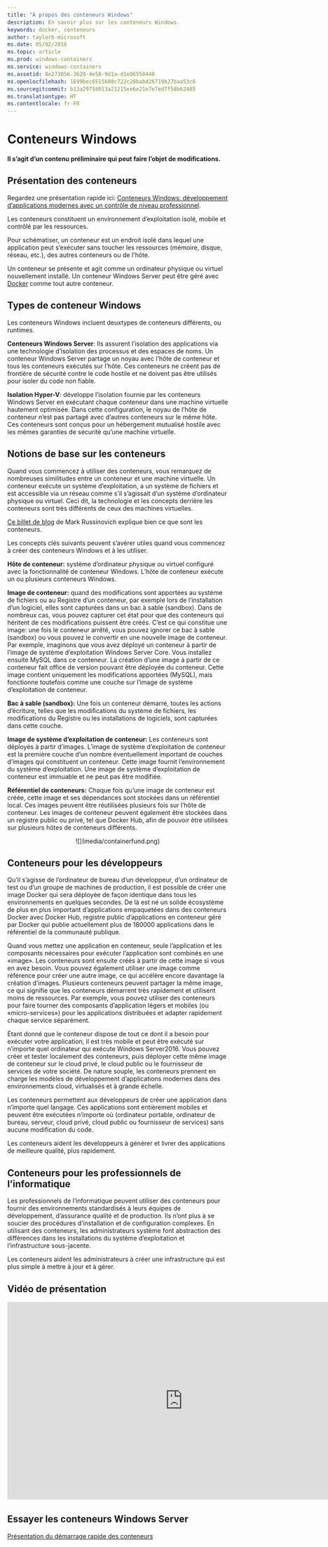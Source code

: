```yaml
---
title: "À propos des conteneurs Windows"
description: En savoir plus sur les conteneurs Windows.
keywords: docker, conteneurs
author: taylorb-microsoft
ms.date: 05/02/2016
ms.topic: article
ms.prod: windows-containers
ms.service: windows-containers
ms.assetid: 8e273856-3620-4e58-9d1a-d1e06550448
ms.openlocfilehash: 1699bec6515608c722c28babd26719b27baa53c6
ms.sourcegitcommit: b13a29758013a21215ee6e21e7e7ed7f58b62485
ms.translationtype: HT
ms.contentlocale: fr-FR
---
```

# <a name="windows-containers"></a>Conteneurs Windows

**Il s’agit d’un contenu préliminaire qui peut faire l’objet de modifications.** 

## <a name="what-are-containers"></a>Présentation des conteneurs

Regardez une présentation rapide ici: [Conteneurs Windows: développement d’applications modernes avec un contrôle de niveau professionnel](https://youtu.be/Ryx3o0rD5lY).

Les conteneurs constituent un environnement d’exploitation isolé, mobile et contrôlé par les ressources.

Pour schématiser, un conteneur est un endroit isolé dans lequel une application peut s’exécuter sans toucher les ressources (mémoire, disque, réseau, etc.), des autres conteneurs ou de l'hôte.

Un conteneur se présente et agit comme un ordinateur physique ou virtuel nouvellement installé. Un conteneur Windows Server peut être géré avec [Docker](https://www.docker.com/) comme tout autre conteneur.

## <a name="windows-container-types"></a>Types de conteneur Windows

Les conteneurs Windows incluent deuxtypes de conteneurs différents, ou runtimes.

**Conteneurs Windows Server**: Ils assurent l’isolation des applications via une technologie d’isolation des processus et des espaces de noms. Un conteneur Windows Server partage un noyau avec l’hôte de conteneur et tous les conteneurs exécutés sur l’hôte.  Ces conteneurs ne créent pas de frontière de sécurité contre le code hostile et ne doivent pas être utilisés pour isoler du code non fiable.

**Isolation Hyper-V**: développe l’isolation fournie par les conteneurs Windows Server en exécutant chaque conteneur dans une machine virtuelle hautement optimisée. Dans cette configuration, le noyau de l’hôte de conteneur n’est pas partagé avec d’autres conteneurs sur le même hôte.  Ces conteneurs sont conçus pour un hébergement mutualisé hostile avec les mêmes garanties de sécurité qu’une machine virtuelle.


## <a name="container-fundamentals"></a>Notions de base sur les conteneurs

Quand vous commencez à utiliser des conteneurs, vous remarquez de nombreuses similitudes entre un conteneur et une machine virtuelle. Un conteneur exécute un système d’exploitation, a un système de fichiers et est accessible via un réseau comme s’il s’agissait d’un système d’ordinateur physique ou virtuel. Ceci dit, la technologie et les concepts derrière les conteneurs sont très différents de ceux des machines virtuelles.  

[Ce billet de blog](http://azure.microsoft.com/blog/2015/08/17/containers-docker-windows-and-trends/) de Mark Russinovich explique bien ce que sont les conteneurs.

Les concepts clés suivants peuvent s’avérer utiles quand vous commencez à créer des conteneurs Windows et à les utiliser. 

**Hôte de conteneur:** système d’ordinateur physique ou virtuel configuré avec la fonctionnalité de conteneur Windows. L’hôte de conteneur exécute un ou plusieurs conteneurs Windows.

**Image de conteneur:** quand des modifications sont apportées au système de fichiers ou au Registre d’un conteneur, par exemple lors de l’installation d’un logiciel, elles sont capturées dans un bac à sable (sandbox).  Dans de nombreux cas, vous pouvez capturer cet état pour que des conteneurs qui héritent de ces modifications puissent être créés. C’est ce qui constitue une image: une fois le conteneur arrêté, vous pouvez ignorer ce bac à sable (sandbox) ou vous pouvez le convertir en une nouvelle image de conteneur. Par exemple, imaginons que vous avez déployé un conteneur à partir de l’image de système d’exploitation Windows Server Core. Vous installez ensuite MySQL dans ce conteneur. La création d’une image à partir de ce conteneur fait office de version pouvant être déployée du conteneur. Cette image contient uniquement les modifications apportées (MySQL), mais fonctionne toutefois comme une couche sur l’image de système d’exploitation de conteneur.

**Bac à sable (sandbox):** Une fois un conteneur démarré, toutes les actions d’écriture, telles que les modifications du système de fichiers, les modifications du Registre ou les installations de logiciels, sont capturées dans cette couche.  
 
**Image de système d’exploitation de conteneur:** Les conteneurs sont déployés à partir d’images. L’image de système d’exploitation de conteneur est la première couche d’un nombre éventuellement important de couches d’images qui constituent un conteneur. Cette image fournit l’environnement du système d’exploitation. Une image de système d’exploitation de conteneur est immuable et ne peut pas être modifiée.

**Référentiel de conteneurs:** Chaque fois qu’une image de conteneur est créée, cette image et ses dépendances sont stockées dans un référentiel local. Ces images peuvent être réutilisées plusieurs fois sur l’hôte de conteneur. Les images de conteneur peuvent également être stockées dans un registre public ou privé, tel que Docker Hub, afin de pouvoir être utilisées sur plusieurs hôtes de conteneurs différents.

<center>![](media/containerfund.png)</center>

## <a name="containers-for-developers"></a>Conteneurs pour les développeurs

Qu’il s’agisse de l’ordinateur de bureau d’un développeur, d’un ordinateur de test ou d’un groupe de machines de production, il est possible de créer une image Docker qui sera déployée de façon identique dans tous les environnements en quelques secondes. De là est né un solide écosystème de plus en plus important d’applications empaquetées dans des conteneurs Docker avec Docker Hub, registre public d’applications en conteneur géré par Docker qui publie actuellement plus de 180000 applications dans le référentiel de la communauté publique.  

Quand vous mettez une application en conteneur, seule l’application et les composants nécessaires pour exécuter l’application sont combinés en une «image». Les conteneurs sont ensuite créés à partir de cette image si vous en avez besoin. Vous pouvez également utiliser une image comme référence pour créer une autre image, ce qui accélère encore davantage la création d’images.  Plusieurs conteneurs peuvent partager la même image, ce qui signifie que les conteneurs démarrent très rapidement et utilisent moins de ressources. Par exemple, vous pouvez utiliser des conteneurs pour faire tourner des composants d’application légers et mobiles (ou «micro-services») pour les applications distribuées et adapter rapidement chaque service séparément.

Étant donné que le conteneur dispose de tout ce dont il a besoin pour exécuter votre application, il est très mobile et peut être exécuté sur n’importe quel ordinateur qui exécute Windows Server2016. Vous pouvez créer et tester localement des conteneurs, puis déployer cette même image de conteneur sur le cloud privé, le cloud public ou le fournisseur de services de votre société. De nature souple, les conteneurs prennent en charge les modèles de développement d’applications modernes dans des environnements cloud, virtualisés et à grande échelle.

Les conteneurs permettent aux développeurs de créer une application dans n’importe quel langage. Ces applications sont entièrement mobiles et peuvent être exécutées n’importe où (ordinateur portable, ordinateur de bureau, serveur, cloud privé, cloud public ou fournisseur de services) sans aucune modification du code.  

Les conteneurs aident les développeurs à générer et livrer des applications de meilleure qualité, plus rapidement.

## <a name="containers-for-it-professionals"></a>Conteneurs pour les professionnels de l’informatique ##

Les professionnels de l’informatique peuvent utiliser des conteneurs pour fournir des environnements standardisés à leurs équipes de développement, d’assurance qualité et de production. Ils n’ont plus à se soucier des procédures d’installation et de configuration complexes. En utilisant des conteneurs, les administrateurs système font abstraction des différences dans les installations du système d’exploitation et l’infrastructure sous-jacente.

Les conteneurs aident les administrateurs à créer une infrastructure qui est plus simple à mettre à jour et à gérer.

## <a name="video-overview"></a>Vidéo de présentation

<iframe 
src="https://channel9.msdn.com/Blogs/containers/Containers-101-with-Microsoft-and-Docker/player" width="800" height="450" allowFullScreen="true" frameBorder="0" scrolling="no"></iframe>


## <a name="try-windows-server-containers"></a>Essayer les conteneurs Windows Server

[Présentation du démarrage rapide des conteneurs](../quick_start/quick_start.md)

